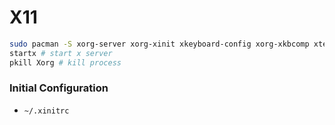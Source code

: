 # X11


```bash
sudo pacman -S xorg-server xorg-xinit xkeyboard-config xorg-xkbcomp xterm
startx # start x server
pkill Xorg # kill process
```

### Initial Configuration

* `~/.xinitrc`



